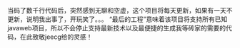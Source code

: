 当码了数千行代码后，突然感到无聊和空虚，这个项目将每天更新，如果有一天不更新，说明我出事了，开玩笑了。。。
“最后的工程”意味着该项目将支持所有已知javaweb项目，所以不会停止支持最新技术以及最便捷的生成我等砖家的需要的代码，在此致敬jeecg给的灵感！